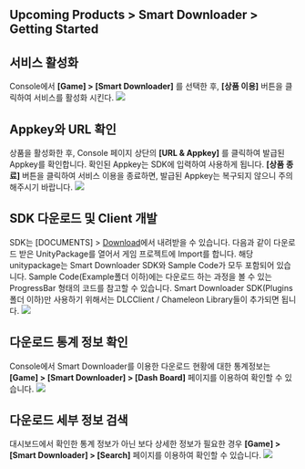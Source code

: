 ## Upcoming Products > Smart Downloader > Getting Started

## 서비스 활성화
Console에서 **[Game] > [Smart Downloader]** 를 선택한 후, **[상품 이용]** 버튼을 클릭하여 서비스를 활성화 시킨다.
![](http://static.toastoven.net/prod_smartdownloader/img_01.png)

## Appkey와 URL 확인
상품을 활성화한 후, Console 페이지 상단의 **[URL & Appkey]** 를 클릭하여 발급된 Appkey를 확인합니다. 확인된 Appkey는 SDK에 입력하여 사용하게 됩니다. **[상품 종료]** 버튼을 클릭하여 서비스 이용을 종료하면, 발급된 Appkey는 복구되지 않으니 주의해주시기 바랍니다.
![](http://static.toastoven.net/prod_smartdownloader/img_02.png)

## SDK 다운로드 및 Client 개발
SDK는 [DOCUMENTS] > [Download](http://docs.cloud.toast.com/ko/Download/#upcoming-products-smart-downloader)에서 내려받을 수 있습니다. 다음과 같이 다운로드 받은 UnityPackage를 열어서 게임 프로젝트에 Import를 합니다. 해당 unitypackage는 Smart Downloader SDK와 Sample Code가 모두 포함되어 있습니다. Sample Code(Example폴더 이하)에는 다운로드 하는 과정을 볼 수 있는 ProgressBar 형태의 코드를 참고할 수 있습니다. Smart Downloader SDK(Plugins폴더 이하)만 사용하기 위해서는 DLCClient / Chameleon Library들이 추가되면 됩니다.
![](http://static.toastoven.net/prod_smartdownloader/img_03.png)

## 다운로드 통계 정보 확인
Console에서 Smart Downloader를 이용한 다운로드 현황에 대한 통계정보는 **[Game] > [Smart Downloader] > [Dash Board]** 페이지를 이용하여 확인할 수 있습니다.
![](http://static.toastoven.net/prod_smartdownloader/img_04.png)

## 다운로드 세부 정보 검색
대시보드에서 확인한 통계 정보가 아닌 보다 상세한 정보가 필요한 경우 **[Game] > [Smart Downloader] > [Search]** 페이지를 이용하여 확인할 수 있습니다.
![](http://static.toastoven.net/prod_smartdownloader/img_05.png)
